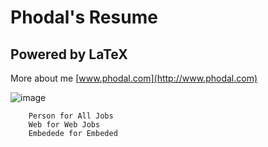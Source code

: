 Phodal's Resume
=================================================


Powered by LaTeX
--------------------------------------------
More about me [www.phodal.com](http://www.phodal.com)

![image](http://www.phodal.com/static/phodal/images/djangopowered126x54_grey.gif) 


		Person for All Jobs
		Web for Web Jobs
		Embedede for Embeded

